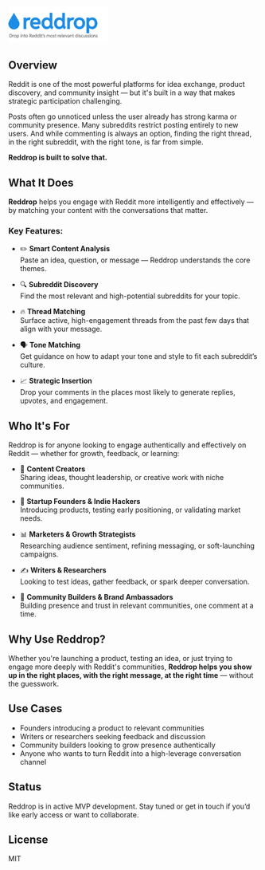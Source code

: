 <img src="logo.svg" alt="isolated" width="200"/>

## Overview

Reddit is one of the most powerful platforms for idea exchange, product discovery, and community insight — but it's built in a way that makes strategic participation challenging.

Posts often go unnoticed unless the user already has strong karma or community presence. Many subreddits restrict posting entirely to new users. And while commenting is always an option, finding the right thread, in the right subreddit, with the right tone, is far from simple.

**Reddrop is built to solve that.**


## What It Does

**Reddrop** helps you engage with Reddit more intelligently and effectively — by matching your content with the conversations that matter.

### Key Features:
- ✏️ **Smart Content Analysis**  
  Paste an idea, question, or message — Reddrop understands the core themes.

- 🔍 **Subreddit Discovery**  
  Find the most relevant and high-potential subreddits for your topic.

- 🔥 **Thread Matching**  
  Surface active, high-engagement threads from the past few days that align with your message.

- 🗣️ **Tone Matching**  
  Get guidance on how to adapt your tone and style to fit each subreddit’s culture.

- 📈 **Strategic Insertion**  
  Drop your comments in the places most likely to generate replies, upvotes, and engagement.

## Who It's For

Reddrop is for anyone looking to engage authentically and effectively on Reddit — whether for growth, feedback, or learning:

- 🧠 **Content Creators**  
  Sharing ideas, thought leadership, or creative work with niche communities.

- 🚀 **Startup Founders & Indie Hackers**  
  Introducing products, testing early positioning, or validating market needs.

- 📊 **Marketers & Growth Strategists**  
  Researching audience sentiment, refining messaging, or soft-launching campaigns.

- ✍️ **Writers & Researchers**  
  Looking to test ideas, gather feedback, or spark deeper conversation.

- 🎯 **Community Builders & Brand Ambassadors**  
  Building presence and trust in relevant communities, one comment at a time.

## Why Use Reddrop?

Whether you're launching a product, testing an idea, or just trying to engage more deeply with Reddit's communities, **Reddrop helps you show up in the right places, with the right message, at the right time** — without the guesswork.

## Use Cases

- Founders introducing a product to relevant communities  
- Writers or researchers seeking feedback and discussion  
- Community builders looking to grow presence authentically  
- Anyone who wants to turn Reddit into a high-leverage conversation channel

## Status

Reddrop is in active MVP development. Stay tuned or get in touch if you’d like early access or want to collaborate.

## License

MIT

